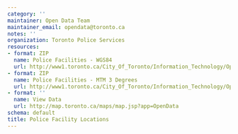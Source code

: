 ```yaml
---
category: ''
maintainer: Open Data Team
maintainer_email: opendata@toronto.ca
notes: ''
organization: Toronto Police Services
resources:
- format: ZIP
  name: Police Facilities - WGS84
  url: http://www1.toronto.ca/City_Of_Toronto/Information_Technology/Open_Data/Data_Sets/Assets/Files/Police_Facilities_WGS84_latitude_longitude.zip
- format: ZIP
  name: Police Facilities - MTM 3 Degrees
  url: http://www1.toronto.ca/City_Of_Toronto/Information_Technology/Open_Data/Data_Sets/Assets/Files/Police_Facilities_Nad_27_MTM_3_Degree,_Zone_10.zip
- format: ''
  name: View Data
  url: http://map.toronto.ca/maps/map.jsp?app=OpenData
schema: default
title: Police Facility Locations
---
```

